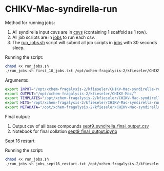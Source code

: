 # CHIKV-Mac-syndirella-run

Method for running jobs:
1. All syndirella input csvs are in [csvs](syndirella_input) (containing 1 scaffold as 1 row).
2. All job scripts are in [jobs](jobs) to run each csv.
3. The [run_jobs.sh](run_jobs.sh) script will submit all job scripts in [jobs](jobs) with 30 seconds sleep. 

Running the script:
```bash
chmod +x run_jobs.sh
./run_jobs.sh first_10_jobs.txt /opt/xchem-fragalysis-2/kfieseler/CHIKV-Mac-syndirella-run/jobs
```

Arguments:
```bash
export INPUT="/opt/xchem-fragalysis-2/kfieseler/CHIKV-Mac-syndirella-run/syndirella_input/inputNUM.csv"
export OUTPUT="/opt/xchem-fragalysis-2/kfieseler/CHIKV-Mac/"
export TEMPLATES="/opt/xchem-fragalysis-2/kfieseler/CHIKV-Mac-syndirella-run/fragments/templates";
export HITS="/opt/xchem-fragalysis-2/kfieseler/CHIKV-Mac-syndirella-run/fragments/A71EV2A_combined.sdf";
export METADATA="/opt/xchem-fragalysis-2/kfieseler/CHIKV-Mac-syndirella-run/fragments/metadata.csv";
```

Final output:
1. Output csv of all base compounds [sept9_syndirella_final_output.csv](sept9_syndirella_final_output.csv)
2. Notebook for final collation [sept9_final_output.ipynb](nbs/sept9_final_output.ipynb)

Sept 16 restart:

Running the script:
```bash
chmod +x run_jobs.sh
./run_jobs.sh jobs_sept16_restart.txt /opt/xchem-fragalysis-2/kfieseler/CHIKV-Mac-syndirella-run/jobs_sept16_restart
```